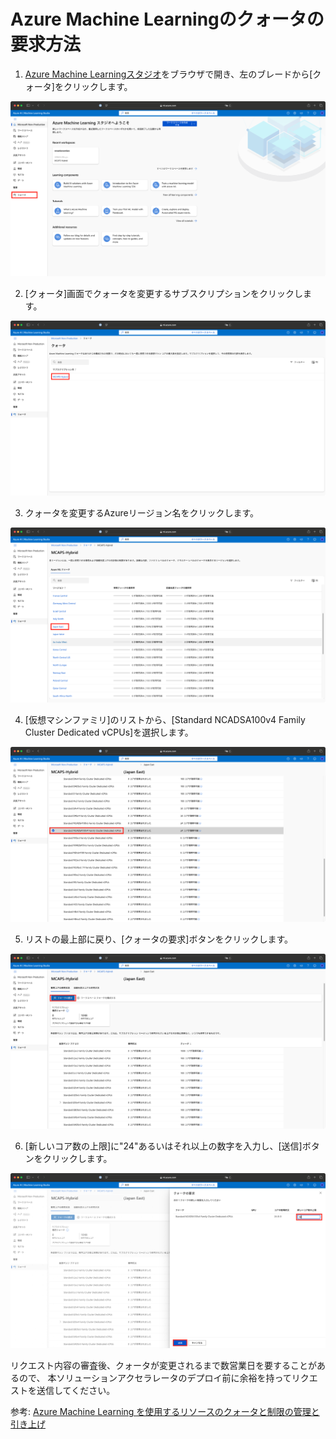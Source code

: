 # Azure Machine Learningのクォータの要求方法

1. [Azure Machine Learningスタジオ](https://ml.azure.com/)をブラウザで開き、左のブレードから[クォータ]をクリックします。

![Azure Machine Learningスタジオ トップ画面](images/request_01_jp.png)

2. [クォータ]画面でクォータを変更するサブスクリプションをクリックします。

![サブスクリプション選択](images/request_02_jp.png)

3. クォータを変更するAzureリージョン名をクリックします。

![Azureリージョン選択](images/request_03_jp.png)

4. [仮想マシンファミリ]のリストから、[Standard NCADSA100v4 Family Cluster Dedicated vCPUs]を選択します。

![仮想マシンファミリ選択](images/request_04_jp.png)

5. リストの最上部に戻り、[クォータの要求]ボタンをクリックします。

![クォータ要求ボタン](images/request_05_jp.png)

6. [新しいコア数の上限]に"24"あるいはそれ以上の数字を入力し、[送信]ボタンをクリックします。

![新しいコア数の上限の送信](images/request_06_jp.png)

リクエスト内容の審査後、クォータが変更されるまで数営業日を要することがあるので、
本ソリューションアクセラレータのデプロイ前に余裕を持ってリクエストを送信してください。

参考: [Azure Machine Learning を使用するリソースのクォータと制限の管理と引き上げ](https://learn.microsoft.com/ja-jp/azure/machine-learning/how-to-manage-quotas?view=azureml-api-2)
